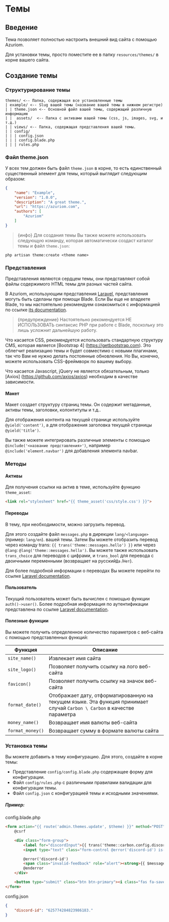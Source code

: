 # Темы

## Введение

Тема позволяет полностью настроить внешний вид сайта с помощью Azuriom.

Для установки темы, просто поместите ее в папку `resources/themes/` в корне вашего сайта.

## Создание темы

### Структурирование темы

```
themes/ <-- Папка, содержащая все установленные темы
| example/ <-- Slug вашей темы (название вашей темы в нижнем регистре)
| | theme.json <-- Основной файл вашей темы, содержащий различную информацию
| |  assets/  <-- Папка с активами вашей темы (css, js, images, svg, и т.д.)
| | views/ <-- Папка, содержащая представления вашей темы.
| | config/
| | | config.json
| | | config.blade.php
| | | rules.php
```

### Файл theme.json

У всех тем должен быть файл `theme.json` в корне, то есть
единственный существенный элемент для темы, который выглядит следующим образом:
```json
{
    "name": "Example",
    "version": "1.0.0",
    "description": "A great theme.",
    "url": "https://azuriom.com",
    "authors": [
        "Azuriom"
    ]
}
```

> {инфо} Для создания темы Вы также можете использовать следующую команду, которая
автоматически создаст каталог темы и файл `theme.json`:
```
php artisan theme:create <theme name>
```

### Представления

Представления являются сердцем темы, они представляют собой файлы содержимого HTML
темы для разных частей сайта.

В Azuriom, использующим представления [Laravel](https://laravel.com/), представления могуть быть сделаны при помощи Blade.
Если Вы еще не владеете Blade, то мы настоятельно рекомендуем ознакомиться с информацией по ссылке [its documentation](https://laravel.com/docs/6.x/blade).

> {предупреждение} Настоятельно рекомендуется НЕ ИСПОЛЬЗОВАТЬ синтаксис PHP
при работе с Blade, поскольку это лишь усложнит дальнейшую работу.

Что касается CSS, рекомендуется использовать стандартную структуру CMS, которая является [Bootstrap 4] (https://getbootstrap.com).
Это облегчит реализацию темы и будет совместимо с новыми плагинами,
так что Вам не нужно делать постоянные обновления.
Но Вы, конечно, можете использовать CSS-фреймворк по вашему выбору.

Что касается Javascript, jQuery не является обязательным, только [Axios] (https://github.com/axios/axios) необходим в качестве зависимости.

#### Макет

Макет создает структуру страниц темы. Он содержит
метаданные, активы темы, заголовки, колонтитулы и т.д..

Для отображения контента на текущей странице используйте
`@yield('content')`, а для отображения заголовка текущей страницы `@yield('title')`.

Вы также можете интегрировать различные элементы с помощью
`@include('<название представления>')`, например `@include('element.navbar')` для добавления элемента navbar.

### Методы

#### Активы

Для получения ссылки на актив в теме, используйте функцию
`theme_asset`: 
```html
<link rel="stylesheet" href="{{ theme_asset('css/style.css') }}">
```

#### Переводы

В тему, при необходимости, можно загрузить перевод.

Для этого создайте файл `messages.php` в дирекции `lang/<language>` (пример: `lang/en`).
вашей темы. Затем Вы можете отобразить перевод через команду
trans: `{{ trans('theme::messages.hello') }}` или через `@lang`: 
`@lang('theme::messages.hello')`.
Вы можете также использовать `trans_choice` 
для переводов с цифрами, и `trans_bool` для перевода с двоичными переменными (возвращает на русский`Да`
/`Нет`).

Для более подробной информации о переводах Вы можете перейти по ссылке
[Laravel documentation](https://laravel.com/docs/6.x/localization).

#### Пользователь

Текущий пользователь может быть вычислен с помощью функции `auth()->user()`.
Более подробная информация по аутентификации представлена по ссылке
[Laravel documentation](https://laravel.com/docs/6.x/authentication).

#### Полезные функции

Вы можете получить определенное количество параметров с веб-сайта с помощью представленных функций:

|    Функция       |              Описание                           |
| ---------------- | ------------------------------------------------|
| `site_name()`    | Извлекает имя сайта                             |
| `site_logo()`    | Позволяет получить ссылку на лого веб-сайта     |
| `favicon()`      | Позволяет получить ссылку на значок веб-сайта   |
| `format_date()`  | Отображает дату, отформатированную на текущем языке. Эта функция принимает случай `Carbon \ Carbon` в качестве параметра |
| `money_name()`   | Возвращает имя валюты веб-сайта                 |
| `format_money()` | Возвращает сумму в формате валюты сайта         |

### Установка темы

Вы можете добавить в тему конфигурацию. Для этого, создайте в корне темы:
* Представление `config/config.blade.php` содержащее форму для конфигурации.
* Файл `config/rules.php` с различными правилами валидации для
конфигурации темы.
* Файл `config.json` с конфигурацией темы и исходными значениями. 

##### Пример:

config.blade.php
```html
<form action="{{ route('admin.themes.update', $theme) }}" method="POST">
    @csrf

    <div class="form-group">
        <label for="discordInput">{{ trans('theme::carbon.config.discord') }}</label>
        <input type="text" class="form-control @error('discord-id') is-invalid @enderror" id="discordInput" name="discord-id" required value="{{ old('discord-id', config('theme.discord-id')) }}">

        @error('discord-id')
        <span class="invalid-feedback" role="alert"><strong>{{ $message }}</strong></span>
        @enderror
    </div>

    <button type="submit" class="btn btn-primary"><i class="fas fa-save"></i> {{ trans('messages.actions.save') }}</button>
</form>
```

config.json
```json
{
    "discord-id": "625774284823986183."
}
```

